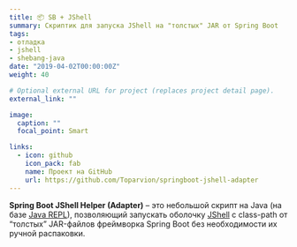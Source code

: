 ```yaml
---
title: 📦 SB + JShell
summary: Скриптик для запуска JShell на "толстых" JAR от Spring Boot
tags:
- отладка
- jshell
- shebang-java
date: "2019-04-02T00:00:00Z"
weight: 40

# Optional external URL for project (replaces project detail page).
external_link: ""

image:
  caption: ""
  focal_point: Smart

links:
  - icon: github
    icon_pack: fab
    name: Проект на GitHub
    url: https://github.com/Toparvion/springboot-jshell-adapter
---
```


**Spring Boot JShell Helper (Adapter)** – это небольшой скрипт на Java (на базе [Java REPL](https://www.infoq.com/articles/jshell-java-repl)), позволяющий запускать оболочку [JShell](http://openjdk.java.net/jeps/222) с class-path от “толстых” JAR-файлов фреймворка Spring Boot без необходимости их ручной распаковки.
